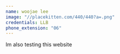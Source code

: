 ```yaml
---
name: woojae lee
image: "//placekitten.com/440/440?a=.png"
credentials: LLB
phone_extension: "06"
---
```


Im also testing this website
